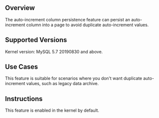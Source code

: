 ## Overview
The auto-increment column persistence feature can persist an auto-increment column into a page to avoid duplicate auto-increment values.

## Supported Versions
Kernel version: MySQL 5.7 20190830 and above.

## Use Cases
This feature is suitable for scenarios where you don't want duplicate auto-increment values, such as legacy data archive.

## Instructions
This feature is enabled in the kernel by default.

